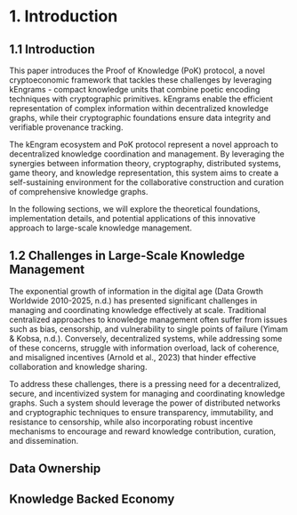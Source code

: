 # 1. Introduction
## 1.1 Introduction

This paper introduces the Proof of Knowledge (PoK) protocol, a novel cryptoeconomic framework that tackles these challenges by leveraging kEngrams - compact knowledge units that combine poetic encoding techniques with cryptographic primitives. kEngrams enable the efficient representation of complex information within decentralized knowledge graphs, while their cryptographic foundations ensure data integrity and verifiable provenance tracking.

The kEngram ecosystem and PoK protocol represent a novel approach to decentralized knowledge coordination and management. By leveraging the synergies between information theory, cryptography, distributed systems, game theory, and knowledge representation, this system aims to create a self-sustaining environment for the collaborative construction and curation of comprehensive knowledge graphs.

In the following sections, we will explore the theoretical foundations, implementation details, and potential applications of this innovative approach to large-scale knowledge management.
## 1.2 Challenges in Large-Scale Knowledge Management

The exponential growth of information in the digital age (Data Growth Worldwide 2010-2025, n.d.) has presented significant challenges in managing and coordinating knowledge effectively at scale. Traditional centralized approaches to knowledge management often suffer from issues such as bias, censorship, and vulnerability to single points of failure (Yimam & Kobsa, n.d.). Conversely, decentralized systems, while addressing some of these concerns, struggle with information overload, lack of coherence, and misaligned incentives (Arnold et al., 2023) that hinder effective collaboration and knowledge sharing.

To address these challenges, there is a pressing need for a decentralized, secure, and incentivized system for managing and coordinating knowledge graphs. Such a system should leverage the power of distributed networks and cryptographic techniques to ensure transparency, immutability, and resistance to censorship, while also incorporating robust incentive mechanisms to encourage and reward knowledge contribution, curation, and dissemination.

## Data Ownership

## Knowledge Backed Economy

